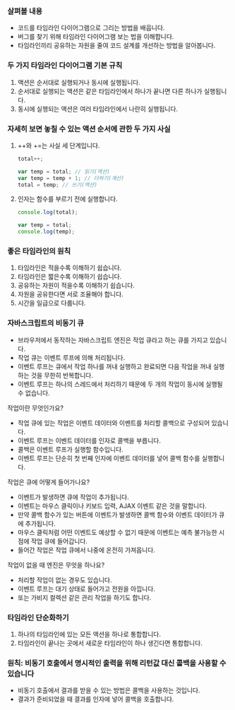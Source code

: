 ### 살펴볼 내용
- 코드를 타임라인 다이어그램으로 그리는 방법을 배웁니다.
- 버그를 찾기 위해 타임라인 다이어그램 보는 법을 이해합니다.
- 타임라인끼리 공유하는 자원을 줄여 코드 설계를 개선하는 방법을 알아봅니다.

### 두 가지 타임라인 다이어그램 기본 규칙
1. 액션은 순서대로 실행되거나 동시에 실행됩니다.
2. 순서대로 실행되는 액션은 같은 타임라인에서 하나가 끝나면 다른 하나가 실행됩니다.
3. 동시에 실행되는 액션은 여러 타임라인에서 나란히 실행됩니다.

### 자세히 보면 놓칠 수 있는 액션 순서에 관한 두 가지 사실
1. ++와 +=는 사실 세 단계입니다.
   ```js
   total++;

   var temp = total; // 읽기(액션)
   var temp = temp + 1; // 더하기(계산)
   total = temp; // 쓰기(액션)
   ```
2. 인자는 함수를 부르기 전에 실행합니다.
   ```js
   console.log(total);

   var temp = total;
   console.log(temp);
   ```

### 좋은 타임라인의 원칙
1. 타임라인은 적을수록 이해하기 쉽습니다.
2. 타임라인은 짧은수록 이해하기 쉽습니다.
3. 공유하는 자원이 적을수록 이해하기 쉽습니다.
4. 자원을 공유한다면 서로 조율해야 합니다.
5. 시간을 일급으로 다룹니다.

### 자바스크립트의 비동기 큐
- 브라우저에서 동작하는 자바스크립트 엔진은 작업 큐라고 하는 큐를 가지고 있습니다.
- 작업 큐는 이벤트 루프에 의해 처리됩니다.
- 이벤트 루프는 큐에서 작업 하나를 꺼내 실행하고 완료되면 다음 작업을 꺼내 실행하는 것을 무한히 반복합니다.
- 이벤트 루프는 하나의 스레드에서 처리하기 때문에 두 개의 작업이 동시에 실행될 수 없습니다.

작업이란 무엇인가요?
- 작업 큐에 있는 작업은 이벤트 데이터와 이벤트를 처리할 콜백으로 구성되어 있습니다.
- 이벤트 루프는 이벤트 데이터를 인자로 콜백을 부릅니다.
- 콜백은 이벤트 루프가 실행할 함수입니다.
- 이벤트 루프는 단순히 첫 번째 인자에 이벤트 데이터를 넣어 콜백 함수를 실행합니다.

작업은 큐에 어떻게 들어가나요?
- 이벤트가 발생하면 큐에 작업이 추가됩니다.
- 이벤트는 마우스 클릭이나 키보드 입력, AJAX 이벤트 같은 것을 말합니다.
- 만약 콜백 함수가 있는 버튼에 이벤트가 발생하면 콜백 함수와 이벤트 데이터가 큐에 추가됩니다.
- 마우스 클릭처럼 어떤 이벤트도 예상할 수 없기 때문에 이벤트는 예측 불가능한 시점에 작업 큐에 들어갑니다.
- 들어간 작업은 작업 큐에서 나중에 온전히 가져옵니다.

작업이 없을 때 엔진은 무엇을 하나요?
- 처리할 작업이 없는 경우도 있습니다.
- 이벤트 루프는 대기 상태로 들어가고 전원을 아낍니다.
- 또는 가비지 컬렉션 같은 관리 작업을 하기도 합니다.

### 타임라인 단순화하기
1. 하나의 타임라인에 있는 모든 액션을 하나로 통합합니다.
2. 타임라인이 끝나는 곳에서 새로운 타임라인이 하나 생긴다면 통합합니다.

### 원칙: 비동기 호출에서 명시적인 출력을 위해 리턴값 대신 콜백을 사용할 수 있습니다
- 비동기 호출에서 결과를 받을 수 있는 방법은 콜백을 사용하는 것입니다.
- 결과가 준비되었을 때 결과를 인자에 넣어 콜백을 호출합니다.
